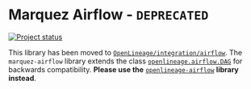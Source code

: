 # Marquez Airflow - `DEPRECATED`

[![Project status](https://img.shields.io/badge/status-deprecated-orange.svg)]()

This library has been moved to [`OpenLineage/integration/airflow`](https://github.com/OpenLineage/OpenLineage/tree/main/integration/airflow). The `marquez-airflow` library extends the class [`openlineage.airflow.DAG`](https://github.com/OpenLineage/OpenLineage/blob/main/integration/airflow/openlineage/airflow/dag.py) for backwards compatibility. **Please use the** [`openlineage-airflow`](https://pypi.org/project/openlineage-airflow) **library instead**.

